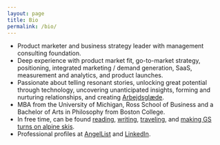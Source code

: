 ```yaml
---
layout: page
title: Bio
permalink: /bio/
---
```

- Product marketer and business strategy leader with management consulting foundation.
- Deep experience with product market fit, go-to-market strategy, positioning, integrated marketing / demand generation, SaaS, measurement and analytics, and product launches.
- Passionate about telling resonant stories, unlocking great potential through technology, uncovering unanticipated insights, forming and nurturing relationships, and creating <a href="https://www.whattheheckisarbejdsglaede.com/" target="_blank">Arbejdsglæde</a>.
- MBA from the University of Michigan, Ross School of Business and a Bachelor of Arts in Philosophy from Boston College.
- In free time, can be found [reading](/books/), [writing](/blog/), [traveling](/countries/), and [making GS turns on alpine skis](/skiing/).
- Professional profiles at <a href="https://angel.co/berens" target="_blank">AngelList</a> and <a href="https://linkedin.com/in/berensp" target="_blank">LinkedIn</a>.
